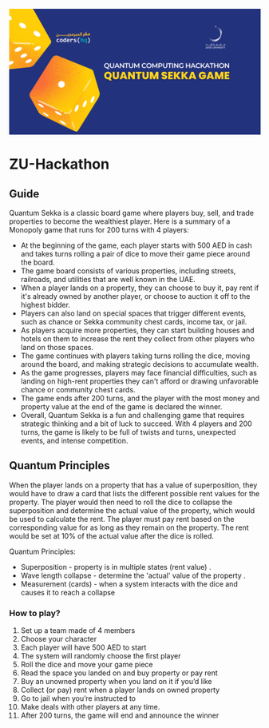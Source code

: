 ![](Resources/ZU-QU-Hackathon.png) 

# ZU-Hackathon

## Guide
Quantum Sekka is a classic board game where players buy, sell, and trade properties to become the wealthiest player. Here is a summary of a Monopoly game that runs for 200 turns with 4 players:

* At the beginning of the game, each player starts with 500 AED in cash and takes turns rolling a pair of dice to move their game piece around the board.
* The game board consists of various properties, including streets, railroads, and utilities that are well known in the UAE. 
* When a player lands on a property, they can choose to buy it, pay rent if it's already owned by another player, or choose to auction it off to the highest bidder.
* Players can also land on special spaces that trigger different events, such as chance or Sekka community chest cards, income tax, or jail.
* As players acquire more properties, they can start building houses and hotels on them to increase the rent they collect from other players who land on those spaces.
* The game continues with players taking turns rolling the dice, moving around the board, and making strategic decisions to accumulate wealth.
* As the game progresses, players may face financial difficulties, such as landing on high-rent properties they can't afford or drawing unfavorable chance or community chest cards.
* The game ends after 200 turns, and the player with the most money and property value at the end of the game is declared the winner.
* Overall, Quantum Sekka is a fun and challenging game that requires strategic thinking and a bit of luck to succeed. With 4 players and 200 turns, the game is likely to be full of twists and turns, unexpected events, and intense competition.

## Quantum Principles
When the player lands on a property that has a value of superposition, they would have to draw a card that lists the different possible rent values for the property. The player would then need to roll the dice to collapse the superposition and determine the actual value of the property, which would be used to calculate the rent. The player must pay rent based on the corresponding value for as long as they remain on the property. The rent would be set at 10% of the actual value after the dice is rolled.

Quantum Principles: 
* Superposition - property is in multiple states (rent value) . 
* Wave length collapse  - determine the 'actual' value of the property . 
* Measurement (cards)  - when a system interacts with the dice and causes it to reach a collapse

### How to play?
1. Set up a team made of 4 members
2. Choose your character
3. Each player will have 500 AED to start
4. The system will randomly choose the first player
5. Roll the dice and move your game piece
6. Read the space you landed on and buy property or pay rent
7. Buy an unowned property when you land on it if you’d like
8. Collect (or pay) rent when a player lands on owned property
9. Go to jail when you’re instructed to
10. Make deals with other players at any time.
11. After 200 turns, the game will end and announce the winner
